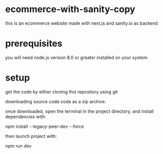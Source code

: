 # ecommerce-with-sanity-copy
this is an ecommerce website made with next.js and sanity.io as backend
# prerequisites
you will need node.js version 8.0 or greater installed on your system.

# setup
get the code by either cloning this repository using git

downloading source code code as a zip archive.

once downloaded, open the terminal in the project directory, and install dependencies with:

npm install --legacy-peer-dev --force

then launch project with:

npm run dev 
